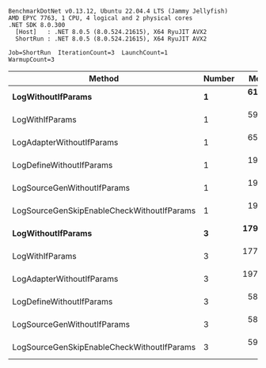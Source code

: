 ```

BenchmarkDotNet v0.13.12, Ubuntu 22.04.4 LTS (Jammy Jellyfish)
AMD EPYC 7763, 1 CPU, 4 logical and 2 physical cores
.NET SDK 8.0.300
  [Host]   : .NET 8.0.5 (8.0.524.21615), X64 RyuJIT AVX2
  ShortRun : .NET 8.0.5 (8.0.524.21615), X64 RyuJIT AVX2

Job=ShortRun  IterationCount=3  LaunchCount=1  
WarmupCount=3  

```
| Method                                     | Number | Mean      | Error     | StdDev   | Min       | Max       | Gen0   | Allocated |
|------------------------------------------- |------- |----------:|----------:|---------:|----------:|----------:|-------:|----------:|
| **LogWithoutIfParams**                         | **1**      |  **61.39 ns** |  **1.880 ns** | **0.103 ns** |  **61.29 ns** |  **61.50 ns** | **0.0010** |      **88 B** |
| LogWithIfParams                            | 1      |  59.36 ns |  2.334 ns | 0.128 ns |  59.25 ns |  59.50 ns | 0.0010 |      88 B |
| LogAdapterWithoutIfParams                  | 1      |  65.68 ns |  4.117 ns | 0.226 ns |  65.44 ns |  65.89 ns | 0.0010 |      88 B |
| LogDefineWithoutIfParams                   | 1      |  19.96 ns |  2.691 ns | 0.147 ns |  19.85 ns |  20.12 ns |      - |         - |
| LogSourceGenWithoutIfParams                | 1      |  19.95 ns |  0.629 ns | 0.034 ns |  19.91 ns |  19.97 ns |      - |         - |
| LogSourceGenSkipEnableCheckWithoutIfParams | 1      |  19.16 ns |  0.535 ns | 0.029 ns |  19.13 ns |  19.18 ns |      - |         - |
| **LogWithoutIfParams**                         | **3**      | **179.98 ns** | **45.761 ns** | **2.508 ns** | **178.51 ns** | **182.88 ns** | **0.0031** |     **264 B** |
| LogWithIfParams                            | 3      | 177.79 ns |  7.060 ns | 0.387 ns | 177.36 ns | 178.09 ns | 0.0031 |     264 B |
| LogAdapterWithoutIfParams                  | 3      | 197.50 ns | 18.597 ns | 1.019 ns | 196.78 ns | 198.67 ns | 0.0031 |     264 B |
| LogDefineWithoutIfParams                   | 3      |  58.97 ns |  1.568 ns | 0.086 ns |  58.91 ns |  59.07 ns |      - |         - |
| LogSourceGenWithoutIfParams                | 3      |  58.57 ns |  6.041 ns | 0.331 ns |  58.38 ns |  58.95 ns |      - |         - |
| LogSourceGenSkipEnableCheckWithoutIfParams | 3      |  59.02 ns |  0.143 ns | 0.008 ns |  59.01 ns |  59.03 ns |      - |         - |
